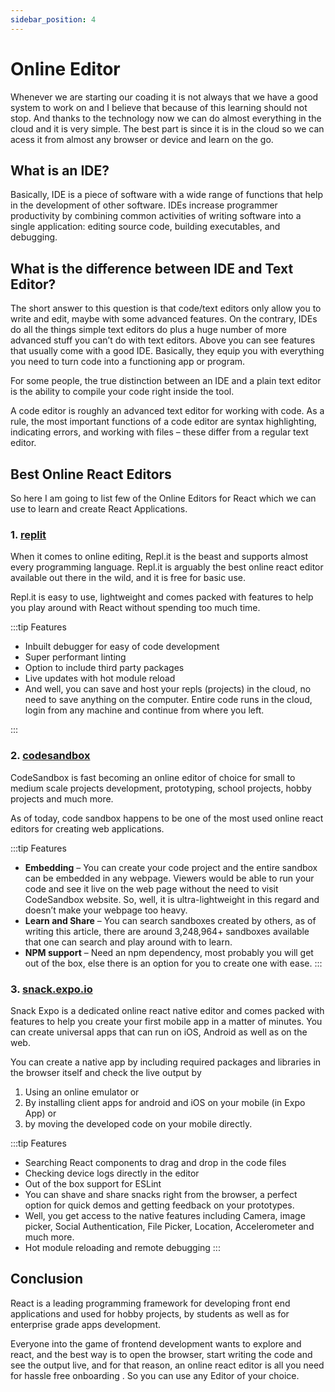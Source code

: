 ```yaml
---
sidebar_position: 4
---
```


# Online Editor

Whenever we are starting our coading it is not always that we have a good system to work on and I believe that because of this learning should not stop. And thanks to the technology now we can do almost everything in the cloud and it is very simple. The best part is since it is in the cloud so we can acess it from almost any browser or device and learn on the go.

## What is an IDE?
Basically, IDE is a piece of software with a wide range of functions that help in the development of other software. IDEs increase programmer productivity by combining common activities of writing software into a single application: editing source code, building executables, and debugging.

## What is the difference between IDE and Text Editor?
The short answer to this question is that code/text editors only allow you to write and edit, maybe with some advanced features. On the contrary, IDEs do all the things simple text editors do plus a huge number of more advanced stuff you can’t do with text editors. Above you can see features that usually come with a good IDE. Basically, they equip you with everything you need to turn code into a functioning app or program.

For some people, the true distinction between an IDE and a plain text editor is the ability to compile your code right inside the tool.

A code editor is roughly an advanced text editor for working with code. As a rule, the most important functions of a code editor are syntax highlighting, indicating errors, and working with files – these differ from a regular text editor. 

## Best Online React Editors
So here I am going to list few of the Online Editors for React which we can use to learn and create React Applications.

### 1. [replit](https://replit.com/)
When it comes to online editing, Repl.it is the beast and supports almost every programming language. Repl.it is arguably the best online react editor available out there in the wild, and it is free for basic use.

Repl.it is easy to use, lightweight and comes packed with features to help you play around with React without spending too much time. 

:::tip Features

- Inbuilt debugger for easy of code development
- Super performant linting
- Option to include third party packages
- Live updates with hot module reload
- And well, you can save and host your repls (projects) in the cloud, no need to save anything on the computer. Entire code runs in the cloud, login from any machine and continue from where you left. 

:::

### 2. [codesandbox](https://codesandbox.io)
CodeSandbox is fast becoming an online editor of choice for small to medium scale projects development, prototyping, school projects, hobby projects and much more. 

As of today, code sandbox happens to be one of the most used online react editors for creating web applications. 

:::tip Features
- **Embedding** – You can create your code project and the entire sandbox can be embedded in any webpage. Viewers would be able to run your code and see it live on the web page without the need to visit CodeSandbox website. So, well, it is ultra-lightweight in this regard and doesn’t make your webpage too heavy.
- **Learn and Share** – You can search sandboxes created by others, as of writing this article, there are around 3,248,964+ sandboxes available that one can search and play around with to learn. 
- **NPM support** – Need an npm dependency, most probably you will get out of the box, else there is an option for you to create one with ease. 
:::

### 3. [snack.expo.io](https://snack.expo.io) 
Snack Expo is a dedicated online react native editor and comes packed with features to help you create your first mobile app in a matter of minutes. You can create universal apps that can run on iOS, Android as well as on the web. 

You can create a native app by including required packages and libraries in the browser itself and check the live output by 
1. Using an online emulator or  
2. By installing client apps for android and iOS on your mobile (in Expo App) or  
3. by moving the developed code on your mobile directly. 

:::tip Features
- Searching React components to drag and drop in the code files
- Checking device logs directly in the editor
- Out of the box support for ESLint
- You can shave and share snacks right from the browser, a perfect option for quick demos and getting feedback on your prototypes.  
- Well, you get access to the native features including Camera, image picker, Social Authentication, File Picker, Location, Accelerometer and much more. 
- Hot module reloading and remote debugging
:::

## Conclusion
React is a leading programming framework for developing front end applications and used for hobby projects, by students as well as for enterprise grade apps development. 

Everyone into the game of frontend development wants to explore and react, and the best way is to open the browser, start writing the code and see the output live, and for that reason, an online react editor is all you need for hassle free onboarding . So you can use any Editor of your choice.